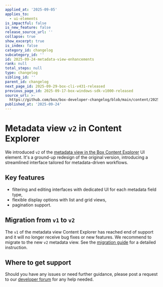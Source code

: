 ```yaml
---
applied_at: '2025-09-05'
applies_to:
  - ui-elements
is_impactful: false
is_new_feature: false
release_source_url: ''
collapse: true
show_excerpt: true
is_index: false
category_id: changelog
subcategory_id: ''
id: 2025-09-24-metadata-view-enhancements
rank: null
total_steps: null
type: changelog
sibling_id: ''
parent_id: changelog
next_page_id: 2025-09-29-box-cli-v431-released
previous_page_id: 2025-09-17-box-windows-sdk-v1000-released
source_url: >-
  https://github.com/box/box-developer-changelog/blob/main/content/2025/09-24-metadata-view-enhancements.md
published_at: '2025-09-24'
---
```

# Metadata view `v2` in Content Explorer

We introduced `v2` of the [metadata view in the Box Content Explorer][1] UI element.
It's a ground-up redesign of the original version, introducing a streamlined interface tailored for metadata-driven workflows.

## Key features

* filtering and editing interfaces with dedicated UI for each metadata field type,
* flexible display options with list and grid views,
* pagination support.

<!-- more -->

## Migration from `v1` to `v2`

The `v1` of the metadata view Content Explorer has reached end of support and it will no longer receive bug fixes or new features.
We recommend to migrate to the new `v2` metadata view. See the [migration guide][3] for a detailed instruction.

## Where to get support

Should you have any issues or need further guidance, please post a request to our [developer forum][2] for any help needed.

[1]: g://embed/ui-elements/explorer-metadata-v2
[2]: https://community.box.com/
[3]: g://embed/ui-elements/explorer-metadata-v2/#migrating-from-v1-to-v2